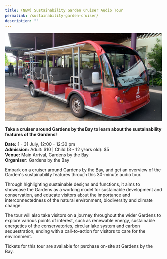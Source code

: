 ```yaml
---
title: (NEW) Sustainability Garden Cruiser Audio Tour
permalink: /sustainability-garden-cruiser/
description: ""
---
```

![](/images/Tours/gbtb_cruiser.jpg)

**Take a cruiser around Gardens by the Bay to learn about the sustainability features of the Gardens!**

**Date:** 1 - 31 July, 12:00 - 12:30 pm<br>
**Admission:** Adult: $10 | Child (3 - 12 years old): $5<br>
**Venue:** Main Arrival, Gardens by the Bay<br>
**Organiser:** Gardens by the Bay

Embark on a cruiser around Gardens by the Bay, and get an overview of the Garden's sustainability features through this 30-minute audio tour. 

Through highlighting sustainable designs and functions, it aims to showcase the Gardens as a working model for sustainable development and conservation, and educate visitors about the importance and interconnectedness of the natural environment, biodiversity and climate change.

The tour will also take visitors on a journey throughout the wider Gardens to explore various points of interest, such as renewable energy, sustainable energetics of the conservatories, circular lake system and carbon sequestration, ending with a call-to-action for visitors to care for the environment.

Tickets for this tour are available for purchase on-site at Gardens by the Bay.


<style>
	.btn-link {
		display: inline-block;
	}
	a.btn-link[target="_blank"]:after {
	display: none;
}
	.btn-link > img {
		width: 100%;
	}
</style>